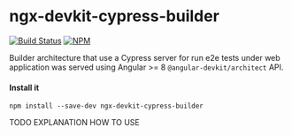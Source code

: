 # ngx-devkit-cypress-builder
[circle-ci-image]: https://circleci.com/gh/ngChile/ngx-devkit-cypress-builder.svg?style=svg

[circle-ci-url]: https://circleci.com/gh/ngChile/ngx-devkit-cypress-builder

[npm-nodeico-image]: https://nodei.co/npm/ngx-devkit-cypress-builder.png?downloads=true&downloadRank=true&stars=true
[npm-nodeico-url]: https://nodei.co/npm/ngx-devkit-cypress-builder/


[![Build Status][circle-ci-image]][circle-ci-url] 
[![NPM][npm-nodeico-image]][npm-nodeico-url] 


Builder architecture that use a Cypress server for run e2e tests under web application was served using Angular >= 8 `@angular-devkit/architect` API.

#### Install it
```
npm install --save-dev ngx-devkit-cypress-builder
```

TODO EXPLANATION HOW TO USE
